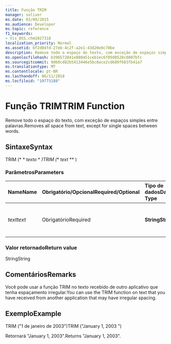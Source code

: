 ```yaml
---
title: Função TRIM
manager: soliver
ms.date: 03/09/2015
ms.audience: Developer
ms.topic: reference
f1_keywords:
- Vis_DSS.chm1027318
localization_priority: Normal
ms.assetid: 6f2d84fd-27eb-4c2f-a2e1-43d20e0c78be
description: Remove todo o espaço do texto, com exceção de espaços simples entre palavras.
ms.openlocfilehash: b396572041e880451ceb1ec6f0508528c0807bfc
ms.sourcegitcommit: 9d60cd82b5413446e5bc8ace2cd689f683fb41a7
ms.translationtype: MT
ms.contentlocale: pt-BR
ms.lasthandoff: 06/11/2018
ms.locfileid: "19773188"
---
```

# <a name="trim-function"></a><span data-ttu-id="4b877-103">Função TRIM</span><span class="sxs-lookup"><span data-stu-id="4b877-103">TRIM Function</span></span>

<span data-ttu-id="4b877-104">Remove todo o espaço do texto, com exceção de espaços simples entre palavras.</span><span class="sxs-lookup"><span data-stu-id="4b877-104">Removes all space from text, except for single spaces between words.</span></span> 
  
## <a name="syntax"></a><span data-ttu-id="4b877-105">Sintaxe</span><span class="sxs-lookup"><span data-stu-id="4b877-105">Syntax</span></span>

<span data-ttu-id="4b877-106">TRIM (* * *texto* * *)</span><span class="sxs-lookup"><span data-stu-id="4b877-106">TRIM (** *text* ** )</span></span> 
  
### <a name="parameters"></a><span data-ttu-id="4b877-107">Parâmetros</span><span class="sxs-lookup"><span data-stu-id="4b877-107">Parameters</span></span>

|<span data-ttu-id="4b877-108">**Name**</span><span class="sxs-lookup"><span data-stu-id="4b877-108">**Name**</span></span>|<span data-ttu-id="4b877-109">**Obrigatório/Opcional**</span><span class="sxs-lookup"><span data-stu-id="4b877-109">**Required/Optional**</span></span>|<span data-ttu-id="4b877-110">**Tipo de dados**</span><span class="sxs-lookup"><span data-stu-id="4b877-110">**Data Type**</span></span>|<span data-ttu-id="4b877-111">**Descrição**</span><span class="sxs-lookup"><span data-stu-id="4b877-111">**Description**</span></span>|
|:-----|:-----|:-----|:-----|
| <span data-ttu-id="4b877-112">_text_</span><span class="sxs-lookup"><span data-stu-id="4b877-112">_text_</span></span> <br/> |<span data-ttu-id="4b877-113">Obrigatório</span><span class="sxs-lookup"><span data-stu-id="4b877-113">Required</span></span>  <br/> |<span data-ttu-id="4b877-114">**String**</span><span class="sxs-lookup"><span data-stu-id="4b877-114">**String**</span></span> <br/> |<span data-ttu-id="4b877-115">O texto em que os espaços devem ser removidos.</span><span class="sxs-lookup"><span data-stu-id="4b877-115">The text from which you want to remove spaces.</span></span>  <br/> |
   
### <a name="return-value"></a><span data-ttu-id="4b877-116">Valor retornado</span><span class="sxs-lookup"><span data-stu-id="4b877-116">Return value</span></span>

<span data-ttu-id="4b877-117">String</span><span class="sxs-lookup"><span data-stu-id="4b877-117">String</span></span>
  
## <a name="remarks"></a><span data-ttu-id="4b877-118">Comentários</span><span class="sxs-lookup"><span data-stu-id="4b877-118">Remarks</span></span>

<span data-ttu-id="4b877-119">Você pode usar a função TRIM no texto recebido de outro aplicativo que tenha espaçamento irregular.</span><span class="sxs-lookup"><span data-stu-id="4b877-119">You can use the TRIM function on text that you have received from another application that may have irregular spacing.</span></span>
  
## <a name="example"></a><span data-ttu-id="4b877-120">Exemplo</span><span class="sxs-lookup"><span data-stu-id="4b877-120">Example</span></span>

<span data-ttu-id="4b877-121">TRIM ("1 de janeiro de 2003")</span><span class="sxs-lookup"><span data-stu-id="4b877-121">TRIM ("January 1, 2003 ")</span></span> 
  
<span data-ttu-id="4b877-122">Retornará "January 1, 2003".</span><span class="sxs-lookup"><span data-stu-id="4b877-122">Returns "January 1, 2003".</span></span> 
  

